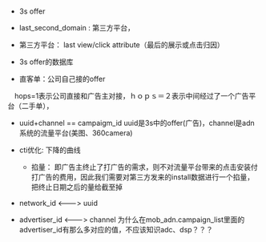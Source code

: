 #

  * 3s offer
  
  * last_second_domain : 第三方平台，
  * 第三方平台： last view/click attribute（最后的展示或点击归因）
  
  * 3s offer的数据库
  * 直客单：公司自己接的offer
  
  　hops=1表示公司直接和广告主对接，ｈｏｐｓ＝２表示中间经过了一个广告平台（二手单），
  
  
  * uuid+channel == campaigm_id
    uuid是3s中的offer(广告)，channel是adn系统的流量平台(美图、360camera)
    
  
  
  * cti优化: 下降的曲线
    * 掐量： 即广告主终止了打广告的需求，则不对流量平台带来的点击安装付打广告的费用，因此我们需要对第三方发来的install数据进行一个掐量，把终止日期之后的量给截至掉
    
  * network_id <---> uuid
  * advertiser_id <---> channel 
        为什么在mob_adn.campaign_list里面的advertiser_id有那么多对应的值，不应该知识adc、dsp？？？
  
  
